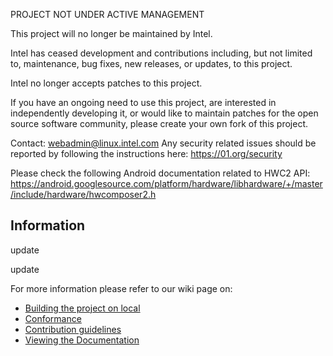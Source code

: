 PROJECT NOT UNDER ACTIVE MANAGEMENT

This project will no longer be maintained by Intel.

Intel has ceased development and contributions including, but not limited to, maintenance, bug fixes, new releases, or updates, to this project.  

Intel no longer accepts patches to this project.

If you have an ongoing need to use this project, are interested in independently developing it, or would like to maintain patches for the open source software community, please create your own fork of this project.  

Contact: webadmin@linux.intel.com
Any security related issues should be reported by following the instructions here:
https://01.org/security

Please check the following Android documentation related to HWC2 API:
https://android.googlesource.com/platform/hardware/libhardware/+/master/include/hardware/hwcomposer2.h  

## Information
update

update

For more information please refer to our wiki page on:
* [Building the project on local](https://github.com/intel/IA-Hardware-Composer/wiki/Build)
* [Conformance](https://github.com/intel/IA-Hardware-Composer/wiki/Conformance)
* [Contribution guidelines](https://github.com/intel/IA-Hardware-Composer/wiki/Contributions)
* [Viewing the Documentation](https://github.com/intel/IA-Hardware-Composer/wiki/Documentation)
